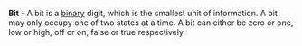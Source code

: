 **Bit** - A bit is a [binary](/docs/definitions/Binary) digit, which is the smallest unit of information. A bit may only occupy one of two states at a time. A bit can either be zero or one, low or high, off or on, false or true respectively.
